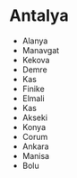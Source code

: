 # Antalya

- Alanya
- Manavgat
- Kekova
- Demre
- Kas
- Finike
- Elmali
- Kas
- Akseki
- Konya
- Corum
- Ankara
- Manisa
- Bolu


